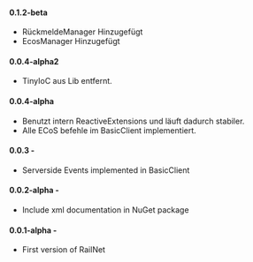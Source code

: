 #### 0.1.2-beta
* RückmeldeManager Hinzugefügt
* EcosManager Hinzugefügt

#### 0.0.4-alpha2
* TinyIoC aus Lib entfernt.

#### 0.0.4-alpha
* Benutzt intern ReactiveExtensions und läuft dadurch stabiler.
* Alle ECoS befehle im BasicClient implementiert.

#### 0.0.3 -
* Serverside Events implemented in BasicClient

#### 0.0.2-alpha - 
* Include xml documentation in NuGet package

#### 0.0.1-alpha - 
* First version of RailNet
